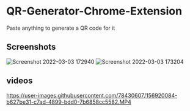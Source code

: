 # QR-Generator-Chrome-Extension
Paste anything to generate a QR code for it 

## Screenshots
![Screenshot 2022-03-03 172940](https://user-images.githubusercontent.com/78430607/156561706-ad30bd0d-7edd-45f8-9cbb-8d0d1ce20f78.png)
![Screenshot 2022-03-03 173204](https://user-images.githubusercontent.com/78430607/156561718-008e8416-ba44-420f-a641-f740263d4556.png)

## videos

https://user-images.githubusercontent.com/78430607/156920084-b627be31-c7ad-4899-bdd0-7b6858cc5582.MP4
